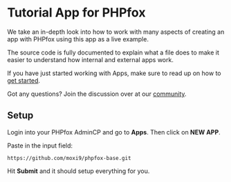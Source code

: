 # Tutorial App for PHPfox

We take an in-depth look into how to work with many aspects of creating an app with PHPfox using this app as a live example.

The source code is fully documented to explain what a file does to make it easier to understand how internal and external apps work.

If you have just started working with Apps, make sure to read up on how to [get started](http://support.phpfox.com/apps/getting-started/).

Got any questions? Join the discussion over at our [community](http://community.phpfox.com/forum/114/neutron-v4/).

## Setup

Login into your PHPfox AdminCP and go to **Apps**. Then click on **NEW APP**.

Paste in the input field:
```
https://github.com/moxi9/phpfox-base.git
```

Hit **Submit** and it should setup everything for you.

